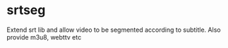 # srtseg
Extend srt lib and allow video to be segmented according to subtitle. Also provide m3u8, webttv etc
